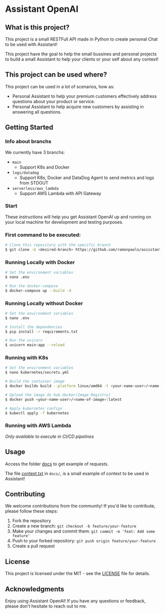 # Assistant OpenAI

## What is this project?

This project is a small RESTFull API made in Python to create personal Chat to be used with Assistant!

This project have the goal to help the small bussines and personal projects to build a small Assistant to help your clients or your self about any context!

## This project can be used where?

This project can be used in a lot of scenarios, how as:

- Personal Assistant to help your premium customers effectively address questions about your product or service.
- Personal Assistant to help acquire new customers by assisting in answering all questions.

## Getting Started

### Info about branchs
We currently have 3 branchs:
- `main`
  - Support K8s and Docker
- `logs/datadog`
  - Support K8s, Docker and DataDog Agent to send metrics and logs from STDOUT
- `serverless/aws_lambda`
  - Support AWS Lambda with API Gateway

### Start

These instructions will help you get Assistant OpenAI up and running on your local machine for development and testing purposes.

### First command to be executed:

```bash
# Clone this repository with the specific branch
$ git clone -b <desired-branch> https://github.com/ramonpaolo/assistant-openai.git
```

### Running Locally with Docker
```bash
# Set the environment variables
$ nano .env

# Run the docker-compose
$ docker-compose up --build -d
```

### Running Locally without Docker
```bash
# Set the environment variables
$ nano .env

# Install the dependencies
$ pip install -r requirements.txt

# Run the uvicorn
$ uvicorn main:app --reload
```

### Running with K8s
```bash
# Set the environment variables
$ nano kubernetes/secrets.yml

# Build the container image
$ docker buildx build --platform linux/amd64 -t <your-name-user>/<name-of-image>:latest .

# Upload the image do hub.docker(Image Registry)
$ docker push <your-name-user>/<name-of-image>:latest

# Apply kubernetes configs
$ kubectl apply -f kubernetes
```

### Running with AWS Lambda
_Only available to execute in CI/CD pipelines_

## Usage

Access the folder [docs](docs/) to get example of requests.

The file [context.txt](docs/context.txt) in `docs/`, is a small example of context to be used in Assistant!

## Contributing

We welcome contributions from the community! If you'd like to contribute, please follow these steps:

1. Fork the repository
2. Create a new branch: `git checkout -b feature/your-feature`
3. Make your changes and commit them: `git commit -m 'feat: Add some feature'`
4. Push to your forked repository: `git push origin feature/your-feature`
5. Create a pull request

## License

This project is licensed under the MIT - see the [LICENSE](LICENSE) file for details.

## Acknowledgments

Enjoy using Assistant OpenAI! If you have any questions or feedback, please don't hesitate to reach out to me.
